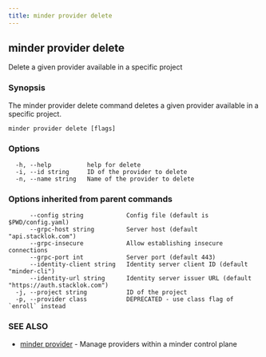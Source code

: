 ```yaml
---
title: minder provider delete
---
```

## minder provider delete

Delete a given provider available in a specific project

### Synopsis

The minder provider delete command deletes a given provider available in a specific project.

```
minder provider delete [flags]
```

### Options

```
  -h, --help          help for delete
  -i, --id string     ID of the provider to delete
  -n, --name string   Name of the provider to delete
```

### Options inherited from parent commands

```
      --config string            Config file (default is $PWD/config.yaml)
      --grpc-host string         Server host (default "api.stacklok.com")
      --grpc-insecure            Allow establishing insecure connections
      --grpc-port int            Server port (default 443)
      --identity-client string   Identity server client ID (default "minder-cli")
      --identity-url string      Identity server issuer URL (default "https://auth.stacklok.com")
  -j, --project string           ID of the project
  -p, --provider class           DEPRECATED - use class flag of `enroll` instead
```

### SEE ALSO

* [minder provider](minder_provider.md)	 - Manage providers within a minder control plane

